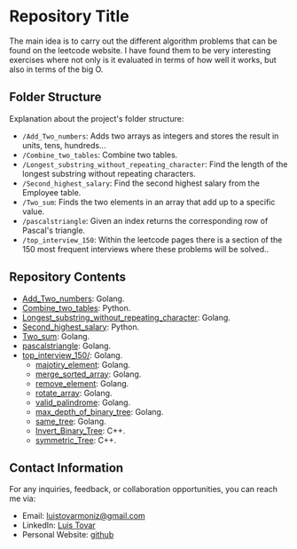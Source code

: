 # Repository Title

The main idea is to carry out the different algorithm problems that can be found on the leetcode website. I have found them to be very interesting exercises where not only is it evaluated in terms of how well it works, but also in terms of the big O.

## Folder Structure

Explanation about the project's folder structure:

- `/Add_Two_numbers`: Adds two arrays as integers and stores the result in units, tens, hundreds...
- `/Combine_two_tables`: Combine two tables.
- `/Longest_substring_without_repeating_character`: Find the length of the longest substring without repeating characters.
- `/Second_highest_salary`: Find the second highest salary from the Employee table.
- `/Two_sum`: Finds the two elements in an array that add up to a specific value.
- `/pascalstriangle`: Given an index returns the corresponding row of Pascal's triangle.
- `/top_interview_150`: Within the leetcode pages there is a section of the 150 most frequent interviews where these problems will be solved..

## Repository Contents

- [Add_Two_numbers](https://github.com/ltovarm/leetcode/tree/master/Add_Two_numbers): Golang.
- [Combine_two_tables](https://github.com/ltovarm/leetcode/tree/master/Combine_two_tables): Python.
- [Longest_substring_without_repeating_character](https://github.com/ltovarm/leetcode/tree/master/Longest_substring_without_repeating_character): Golang.
- [Second_highest_salary](https://github.com/ltovarm/leetcode/tree/master/Second_highest_salary): Python.
- [Two_sum](https://github.com/ltovarm/leetcode/tree/master/Two_sum): Golang.
- [pascalstriangle](https://github.com/ltovarm/leetcode/tree/master/pascalstriangle): Golang.
- [top_interview_150/](https://github.com/ltovarm/leetcode/tree/master/top_interview_150): Golang.
    - [majotiry_element](https://github.com/ltovarm/leetcode/tree/master/top_interview_150/majotiry_element): Golang.
    - [merge_sorted_array](https://github.com/ltovarm/leetcode/tree/master/top_interview_150/merge_sorted_array): Golang.
    - [remove_element](https://github.com/ltovarm/leetcode/tree/master/top_interview_150/remove_element): Golang.
    - [rotate_array](https://github.com/ltovarm/leetcode/tree/master/top_interview_150/rotate_array): Golang.
    - [valid_palindrome](https://github.com/ltovarm/leetcode/tree/master/top_interview_150/valid_palindrome): Golang.
    - [max_depth_of_binary_tree](https://github.com/ltovarm/leetcode/tree/master/top_interview_150/max_depth_of_binary_tree): Golang.
    - [same_tree](https://github.com/ltovarm/leetcode/tree/master/top_interview_150/same_tree): Golang.
    - [Invert_Binary_Tree](https://github.com/ltovarm/leetcode/tree/master/top_interview_150/Invert_Binary_Tree): C++.
    - [symmetric_Tree](https://github.com/ltovarm/leetcode/tree/master/top_interview_150/symmetric_Tree): C++.



## Contact Information

For any inquiries, feedback, or collaboration opportunities, you can reach me via:

- Email: [luistovarmoniz@gmail.com](mailto:luistovarmoniz@gmail.com)
- LinkedIn: [Luis Tovar](https://www.linkedin.com/in/ltovarmoniz)
- Personal Website: [github](https://github.com/ltovarm)
